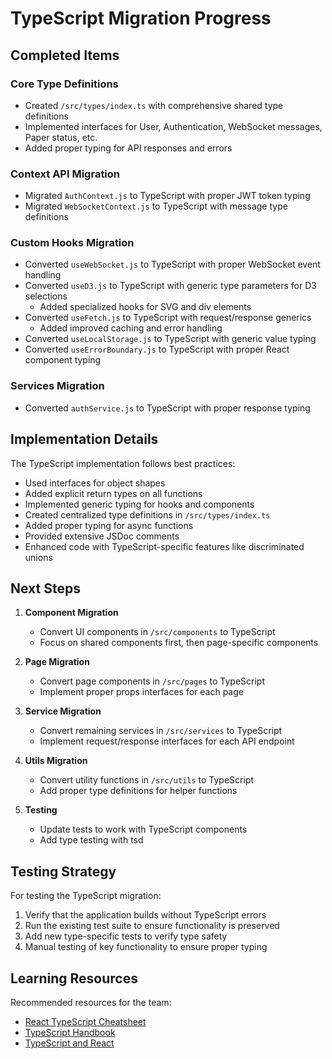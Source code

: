 # TypeScript Migration Progress

## Completed Items

### Core Type Definitions
- Created `/src/types/index.ts` with comprehensive shared type definitions
- Implemented interfaces for User, Authentication, WebSocket messages, Paper status, etc.
- Added proper typing for API responses and errors

### Context API Migration
- Migrated `AuthContext.js` to TypeScript with proper JWT token typing
- Migrated `WebSocketContext.js` to TypeScript with message type definitions

### Custom Hooks Migration
- Converted `useWebSocket.js` to TypeScript with proper WebSocket event handling
- Converted `useD3.js` to TypeScript with generic type parameters for D3 selections
  - Added specialized hooks for SVG and div elements
- Converted `useFetch.js` to TypeScript with request/response generics
  - Added improved caching and error handling
- Converted `useLocalStorage.js` to TypeScript with generic value typing
- Converted `useErrorBoundary.js` to TypeScript with proper React component typing

### Services Migration
- Converted `authService.js` to TypeScript with proper response typing

## Implementation Details

The TypeScript implementation follows best practices:
- Used interfaces for object shapes
- Added explicit return types on all functions
- Implemented generic typing for hooks and components
- Created centralized type definitions in `/src/types/index.ts`
- Added proper typing for async functions
- Provided extensive JSDoc comments
- Enhanced code with TypeScript-specific features like discriminated unions

## Next Steps

1. **Component Migration**
   - Convert UI components in `/src/components` to TypeScript
   - Focus on shared components first, then page-specific components

2. **Page Migration**
   - Convert page components in `/src/pages` to TypeScript
   - Implement proper props interfaces for each page

3. **Service Migration**
   - Convert remaining services in `/src/services` to TypeScript
   - Implement request/response interfaces for each API endpoint

4. **Utils Migration**
   - Convert utility functions in `/src/utils` to TypeScript
   - Add proper type definitions for helper functions

5. **Testing**
   - Update tests to work with TypeScript components
   - Add type testing with tsd

## Testing Strategy

For testing the TypeScript migration:
1. Verify that the application builds without TypeScript errors
2. Run the existing test suite to ensure functionality is preserved
3. Add new type-specific tests to verify type safety
4. Manual testing of key functionality to ensure proper typing

## Learning Resources

Recommended resources for the team:
- [React TypeScript Cheatsheet](https://react-typescript-cheatsheet.netlify.app/)
- [TypeScript Handbook](https://www.typescriptlang.org/docs/handbook/intro.html)
- [TypeScript and React](https://www.typescriptlang.org/docs/handbook/react.html)